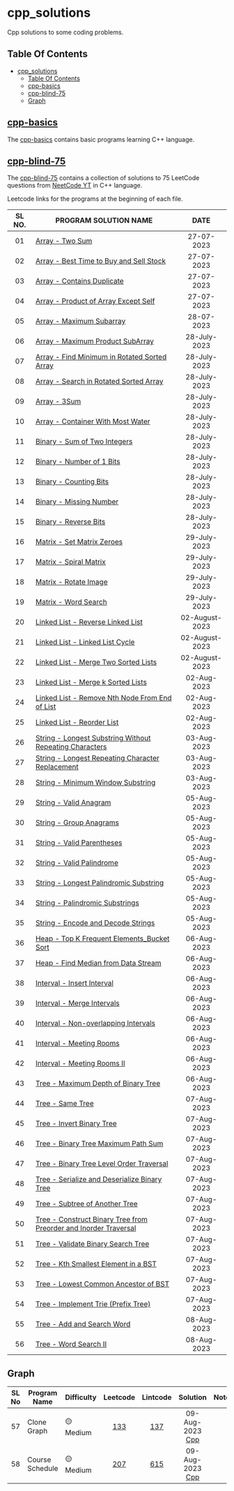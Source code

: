 # cpp_solutions

 Cpp solutions to some coding problems.

## Table Of Contents

- [cpp\_solutions](#cpp_solutions)
  - [Table Of Contents](#table-of-contents)
  - [cpp-basics](#cpp-basics)
  - [cpp-blind-75](#cpp-blind-75)
  - [Graph](#graph)


## [cpp-basics](./cpp-basics)

The [cpp-basics](./cpp-basics/README.md) contains basic programs learning C++ language.

## [cpp-blind-75](./cpp-blind-75/)

The [cpp-blind-75](./cpp-blind-75/README.md) contains a collection of solutions to 75 LeetCode questions from [NeetCode YT](https://docs.google.com/spreadsheets/d/1A2PaQKcdwO_lwxz9bAnxXnIQayCouZP6d-ENrBz_NXc/edit?usp=sharing) in C++ language.

Leetcode links for the programs at the beginning of each file.

| SL NO. | PROGRAM SOLUTION NAME | DATE |
| :----: | --------- | :-----: |
| 01 | [Array - Two Sum](<cpp-blind-75/01_Array_-_Two_Sum.cpp>) | 27-07-2023 |
| 02 | [Array -  Best Time to Buy and Sell Stock](<cpp-blind-75/02_Array_-__Best_Time_to_Buy_and_Sell_Stock.cpp>) | 27-07-2023 |
| 03 | [Array - Contains Duplicate](<cpp-blind-75/03_Array_-_Contains_Duplicate.cpp>) | 27-07-2023 |
| 04 | [Array - Product of Array Except Self](<cpp-blind-75/04_Array_-_Product_of_Array_Except_Self.cpp>) | 27-07-2023 |
| 05 | [Array - Maximum Subarray](<cpp-blind-75/05_Array_-_Maximum_Subarray.cpp>) | 28-07-2023 |
| 06 | [Array - Maximum Product SubArray](<cpp-blind-75/06_Array_-_Maximum_Product_SubArray.cpp>) | 28-July-2023 |
| 07 | [Array - Find Minimum in Rotated Sorted Array](<cpp-blind-75/07_Array_-_Find_Minimum_in_Rotated_Sorted_Array.cpp>) | 28-July-2023 |
| 08 | [Array - Search in Rotated Sorted Array](<cpp-blind-75/08_Array_-_Search_in_Rotated_Sorted_Array.cpp>) | 28-July-2023 |
| 09 | [Array - 3Sum](<cpp-blind-75/09_Array_-_3Sum.cpp>) | 28-July-2023 |
| 10 | [Array - Container With Most Water](<cpp-blind-75/10_Array_-_Container_With_Most_Water.cpp>) | 28-July-2023 |
| 11 | [Binary - Sum of Two Integers](<cpp-blind-75/11_Binary_-_Sum_of_Two_Integers.cpp>) | 28-July-2023 |
| 12 | [Binary - Number of 1 Bits](<cpp-blind-75/12_Binary_-_Number_of_1_Bits.cpp>) | 28-July-2023 |
| 13 | [Binary - Counting Bits](<cpp-blind-75/13_Binary_-_Counting_Bits.cpp>) | 28-July-2023 |
| 14 | [Binary - Missing Number](<cpp-blind-75/14_Binary_-_Missing_Number.cpp>) | 28-July-2023 |
| 15 | [Binary - Reverse Bits](<cpp-blind-75/15_Binary_-_Reverse_Bits.cpp>) | 28-July-2023 |
| 16 | [Matrix - Set Matrix Zeroes](<cpp-blind-75/16_Matrix_-_Set_Matrix_Zeroes.cpp>) | 29-July-2023 |
| 17 | [Matrix - Spiral Matrix](<cpp-blind-75/17_Matrix_-_Spiral_Matrix.cpp>) | 29-July-2023 |
| 18 | [Matrix - Rotate Image](<cpp-blind-75/18_Matrix_-_Rotate_Image.cpp>) | 29-July-2023 |
| 19 | [Matrix - Word Search](<cpp-blind-75/19_Matrix_-_Word_Search.cpp>) | 29-July-2023 |
| 20 | [Linked List - Reverse Linked List](<cpp-blind-75/20_Linked_List_-_Reverse_Linked_List.cpp>) | 02-August-2023 |
| 21 | [Linked List - Linked List Cycle](<cpp-blind-75/21_Linked_List_-_Linked_List_Cycle.cpp>) | 02-August-2023 |
| 22 | [Linked List - Merge Two Sorted Lists](<cpp-blind-75/22_Linked_List_-_Merge_Two_Sorted_Lists.cpp>) | 02-August-2023 |
| 23 | [Linked List - Merge k Sorted Lists](<cpp-blind-75/23_Linked_List_-_Merge_k_Sorted_Lists.cpp>) | 02-Aug-2023 |
| 24 | [Linked List - Remove Nth Node From End of List](<cpp-blind-75/24_Linked_List_-_Remove_Nth_Node_From_End_of_List.cpp>) | 02-Aug-2023 |
| 25 | [Linked List - Reorder List](<cpp-blind-75/25_Linked_List_-_Reorder_List.cpp>) | 02-Aug-2023 |
| 26 | [String - Longest Substring Without Repeating Characters](<cpp-blind-75/26_String_-_Longest_Substring_Without_Repeating_Characters.cpp>) | 03-Aug-2023 |
| 27 | [String - Longest Repeating Character Replacement](<cpp-blind-75/27_String_-_Longest_Repeating_Character_Replacement.cpp>) | 03-Aug-2023 |
| 28 | [String - Minimum Window Substring](<cpp-blind-75/28_String_-_Minimum_Window_Substring.cpp>) | 03-Aug-2023 |
| 29 | [String - Valid Anagram](<cpp-blind-75/29_String_-_Valid_Anagram.cpp>) | 05-Aug-2023 |
| 30 | [String - Group Anagrams](<cpp-blind-75/30_String_-_Group_Anagrams.cpp>) | 05-Aug-2023 |
| 31 | [String - Valid Parentheses](<cpp-blind-75/31_String_-_Valid_Parentheses.cpp>) | 05-Aug-2023 |
| 32 | [String - Valid Palindrome](<cpp-blind-75/32_String_-_Valid_Palindrome.cpp>) | 05-Aug-2023 |
| 33 | [String - Longest Palindromic Substring](<cpp-blind-75/33_String_-_Longest_Palindromic_Substring.cpp>) | 05-Aug-2023 |
| 34 | [String - Palindromic Substrings](<cpp-blind-75/34_String_-_Palindromic_Substrings.cpp>) | 05-Aug-2023 |
| 35 | [String - Encode and Decode Strings](<cpp-blind-75/35_String_-_Encode_and_Decode_Strings.cpp>) | 05-Aug-2023 |
| 36 | [Heap - Top K Frequent Elements_Bucket Sort](<cpp-blind-75/36_Heap_-_Top_K_Frequent_Elements_Bucket_Sort.cpp>) | 06-Aug-2023 |
| 37 | [Heap - Find Median from Data Stream](<cpp-blind-75/37_Heap_-_Find_Median_from_Data_Stream.cpp>) | 06-Aug-2023 |
| 38 | [Interval - Insert Interval](<cpp-blind-75/38_Interval_-_Insert_Interval.cpp>) | 06-Aug-2023 |
| 39 | [Interval - Merge Intervals](<cpp-blind-75/39_Interval_-_Merge_Intervals.cpp>) | 06-Aug-2023 |
| 40 | [Interval - Non-overlapping Intervals](<cpp-blind-75/40_Interval_-_Non-overlapping_Intervals.cpp>) | 06-Aug-2023 |
| 41 | [Interval - Meeting Rooms](<cpp-blind-75/41_Interval_-_Meeting_Rooms.cpp>) | 06-Aug-2023 |
| 42 | [Interval - Meeting Rooms II](<cpp-blind-75/42_Interval_-_Meeting_Rooms_II.cpp>) | 06-Aug-2023 |
| 43 | [Tree - Maximum Depth of Binary Tree](<cpp-blind-75/43_Tree_-_Maximum_Depth_of_Binary_Tree.cpp>) | 06-Aug-2023 |
| 44 | [Tree - Same Tree](<cpp-blind-75/44_Tree_-_Same_Tree.cpp>) | 07-Aug-2023 |
| 45 | [Tree - Invert Binary Tree](<cpp-blind-75/45_Tree_-_Invert_Binary_Tree.cpp>) | 07-Aug-2023 |
| 46 | [Tree - Binary Tree Maximum Path Sum](<cpp-blind-75/46_Tree_-_Binary_Tree_Maximum_Path_Sum.cpp>) | 07-Aug-2023 |
| 47 | [Tree - Binary Tree Level Order Traversal](<cpp-blind-75/47_Tree_-_Binary_Tree_Level_Order_Traversal.cpp>) | 07-Aug-2023 |
| 48 | [Tree - Serialize and Deserialize Binary Tree](<cpp-blind-75/48_Tree_-_Serialize_and_Deserialize_Binary_Tree.cpp>) | 07-Aug-2023 |
| 49 | [Tree - Subtree of Another Tree](<cpp-blind-75/49_Tree_-_Subtree_of_Another_Tree.cpp>) | 07-Aug-2023 |
| 50 | [Tree - Construct Binary Tree from Preorder and Inorder Traversal](<cpp-blind-75/50_Tree_-_Construct_Binary_Tree_from_Preorder_and_Inorder_Traversal.cpp>) | 07-Aug-2023 |
| 51 | [Tree - Validate Binary Search Tree](<cpp-blind-75/51_Tree_-_Validate_Binary_Search_Tree.cpp>) | 07-Aug-2023 |
| 52 | [Tree - Kth Smallest Element in a BST](<cpp-blind-75/52_Tree_-_Kth_Smallest_Element_in_a_BST.cpp>) | 07-Aug-2023 |
| 53 | [Tree - Lowest Common Ancestor of BST](<cpp-blind-75/53_Tree_-_Lowest_Common_Ancestor_of_BST.cpp>) | 07-Aug-2023 |
| 54 | [Tree - Implement Trie (Prefix Tree)](<cpp-blind-75/54_Tree_-_Implement_Trie_(Prefix_Tree).cpp>) | 07-Aug-2023 |
| 55 | [Tree - Add and Search Word](<cpp-blind-75/55_Tree_-_Add_and_Search_Word.cpp>) | 08-Aug-2023 |
| 56 | [Tree - Word Search II](<cpp-blind-75/56_Tree_-_Word_Search_II.cpp>) | 08-Aug-2023 |

## Graph

| SL No | Program Name | Difficulty | Leetcode | Lintcode | Solution | Notes |
| :----: | --------- | ----- | :-----: | :-----: | :-----: | ----- |
| 57 | Clone Graph | 🟡Medium | [133](https://leetcode.com/problems/clone-graph) | [137](https://www.lintcode.com/problem/137) | 09-Aug-2023<br>[Cpp](<./cpp-blind-75/57_clone-graph.cpp>) |   |
| 58 | Course Schedule | 🟡Medium | [207](https://leetcode.com/problems/course-schedule) | [615](https://www.lintcode.com/problem/615) | 09-Aug-2023<br>[Cpp](<./cpp-blind-75/58_course-schedule.cpp>) |   |
